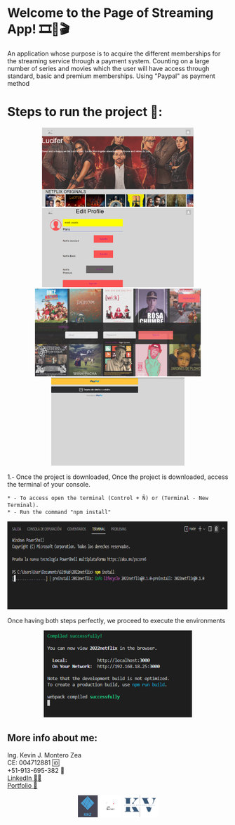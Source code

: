 # Welcome to the Page of Streaming App! 🎞🎥🎬
An application whose purpose is to acquire the different memberships for the streaming service through a payment system. 
Counting on a large number of series and movies which the user will have access through standard, basic and premium memberships. 
Using "Paypal" as payment method

# Steps to run the project 🚨:
<p align="center">
  <img height="180" src="./img/1.png" />
  <img height="180" src="./img/2.png" />
  <img height="200" src="./img/3.png" />
  <img height=200" src="./img/4.png" />
</p>

1.- Once the project is downloaded, Once the project is downloaded, access the terminal of your console.

    * - To access open the terminal (Control + Ñ) or (Terminal - New Terminal).
    * - Run the command "npm install"
   
<p align="center">
  <img height="200" src="./img/5.png" />
</p>

Once having both steps perfectly, we proceed to execute the environments

<p align="center">
  <img height="200" src="./img/6.png" />
</p>

## More info about me: 
<div id="badges" >
Ing. Kevin J. Montero Zea 
</div>
<div id="badges" >
CE: 004712881 🆔
</div>
<div id="badges" >
+51-913-695-382 📱
</div>
<div id="badges" >
<a href="https://www.linkedin.com/in/kevin913montero/">
    LinkedIn 👨‍🦰
  </a>
</div>
<div id="badges" >
<a href="https://portfoliokjmz.netlify.app/">
    Portfolio 💼
  </a>
</div>


<p align="center">
<img height="50" src="./img/logo2.png" />
<img height="50" src="./img/logo3.png" />
<img height="50" src="./img/Sin título.png" />
</p>
